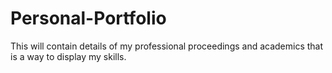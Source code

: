 # Personal-Portfolio
This will contain details of my professional proceedings and academics that is a way to display my skills.

